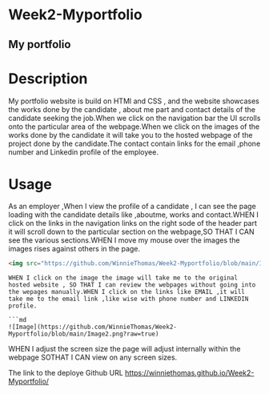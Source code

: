 # Week2-Myportfolio
## My portfolio 

# Description
My portfolio website is build on HTMl and CSS , and the website showcases the works done by the candidate , about me part and contact details of the candidate seeking the job.When we click on the navigation bar the UI scrolls onto the particular area of the webpage.When we click on the images of the works done by the candidate it will take you to the hosted webpage of the project done by the candidate.The contact contain links for the email ,phone number and Linkedin profile of the employee.

# Usage

As an employer ,When I view the profile of a candidate , I can see the page loading with the candidate details like ,aboutme, works and contact.WHEN I click on the links in the navigation links on the right sode of the header part it will scroll down to the particular section on the webpage,SO THAT I CAN see the various sections.WHEN I move my mouse over the images the images rises against others in the page.

```md
<img src="https://github.com/WinnieThomas/Week2-Myportfolio/blob/main/Image1.png?raw=true"
```
```
WHEN I click on the image the image will take me to the original hosted website , SO THAT I can review the webpages without going into the wepages manually.WHEN I click on the links like EMAIL ,it will take me to the email link ,like wise with phone number and LINKEDIN profile.

```md
![Image](https://github.com/WinnieThomas/Week2-Myportfolio/blob/main/Image2.png?raw=true)
```
WHEN I adjust the screen size the page will adjust internally within the webpage SOTHAT I CAN view on any screen sizes.

The link to the deploye Github URL
 https://winniethomas.github.io/Week2-Myportfolio/
